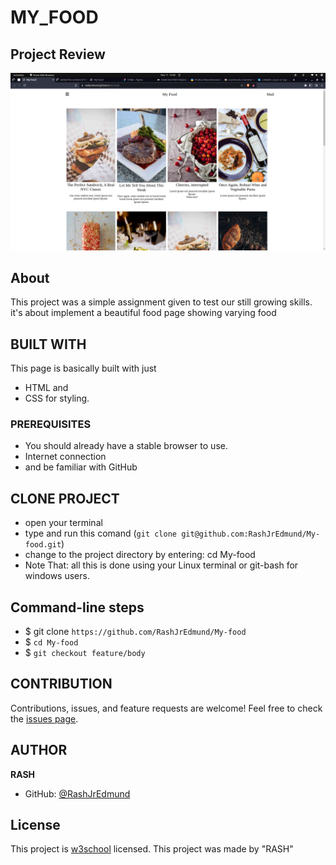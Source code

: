 # MY_FOOD

## Project Review
![home page](assets/images/overview.png)

## About
This project was a simple assignment given to test our still growing skills. it's about implement a beautiful food page showing varying food

## BUILT WITH
This page is basically built with just
* HTML and
* CSS for styling.

### PREREQUISITES
* You should already have a stable browser to use.
* Internet connection
* and be familiar with GitHub

## CLONE PROJECT
* open your terminal
* type and run this comand (`git clone git@github.com:RashJrEdmund/My-food.git`)
* change to the project directory by entering: cd My-food
* Note That: all this is done using your Linux terminal or git-bash for windows users.

## Command-line steps

- $ git clone `https://github.com/RashJrEdmund/My-food`
- $ `cd My-food`
- $ `git checkout feature/body`

## CONTRIBUTION
Contributions, issues, and feature requests are welcome!
Feel free to check the [issues page](`https://github.com/RashJrEdmund/My-food/issues`).

## AUTHOR
**RASH**
- GitHub: [@RashJrEdmund](https://github.com/RashJrEdmund/My-food)

## License
This project is [w3school](./LICENSE) licensed. This project was made by "RASH"